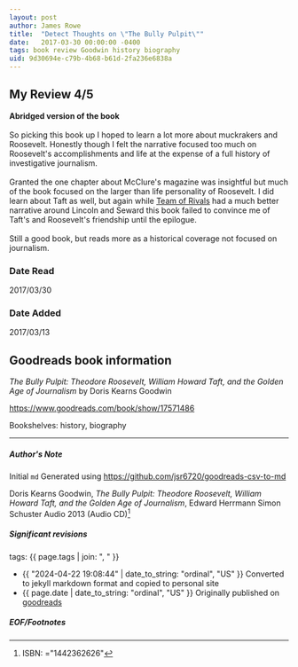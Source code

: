 ```yaml
---
layout: post
author: James Rowe
title:  "Detect Thoughts on \"The Bully Pulpit\""
date:   2017-03-30 00:00:00 -0400
tags: book review Goodwin history biography
uid: 9d30694e-c79b-4b68-b61d-2fa236e6838a
---
```


<!-- highly dependent on how you personally use jekyll templates, and how you want this to show up -->
<!-- escape any jekyll keys with double brackets -->

## My Review 4/5

**Abridged version of the book**<br/><br/>So picking this book up I hoped to learn a lot more about muckrakers and Roosevelt. Honestly though I felt the narrative focused too much on Roosevelt's accomplishments and life at the expense of a full history of investigative journalism.<br/><br/>Granted the one chapter about McClure's magazine was insightful but much of the book focused on the larger than life personality of Roosevelt. I did learn about Taft as well, but again while [Team of Rivals](https://www.goodreads.com/book/show/2199) had a much better narrative around Lincoln and Seward this book failed to convince me of Taft's and Roosevelt's friendship until the epilogue.<br/><br/>Still a good book, but reads more as a historical coverage not focused on journalism.

### Date Read
2017/03/30

### Date Added
2017/03/13

## Goodreads book information

*The Bully Pulpit: Theodore Roosevelt, William Howard Taft, and the Golden Age of Journalism* by Doris Kearns Goodwin

https://www.goodreads.com/book/show/17571486

Bookshelves: history, biography

---

##### Author's Note

Initial `md` Generated using https://github.com/jsr6720/goodreads-csv-to-md

Doris Kearns Goodwin, *The Bully Pulpit: Theodore Roosevelt, William Howard Taft, and the Golden Age of Journalism*, Edward Herrmann Simon  Schuster Audio 2013 (Audio CD)[^1]

##### Significant revisions

tags: {{ page.tags | join: ", " }} <!-- todo move this somewhere -->

- {{ "2024-04-22 19:08:44" | date_to_string: "ordinal", "US" }} Converted to jekyll markdown format and copied to personal site
- {{ page.date | date_to_string: "ordinal", "US" }} Originally published on [goodreads](https://www.goodreads.com)

##### EOF/Footnotes

[^1]: ISBN: ="1442362626"